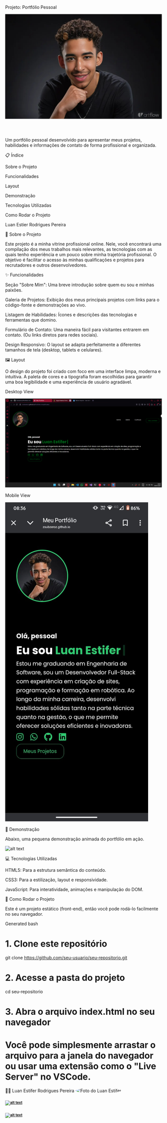 Projeto: Portfólio Pessoal


  <div class="background">
    <header>
       <div class="profile-container">
                <img src="./assets/images/perfil.jpg" alt="" class="profile-img">
            </div>
    </header>

Um portfólio pessoal desenvolvido para apresentar meus projetos, habilidades e informações de contato de forma profissional e organizada.

📋 Índice

Sobre o Projeto

Funcionalidades

Layout

Demonstração

Tecnologias Utilizadas

Como Rodar o Projeto

Luan Estier Rodrigues Pereira

🎯 Sobre o Projeto

Este projeto é a minha vitrine profissional online. Nele, você encontrará uma compilação dos meus trabalhos mais relevantes, as tecnologias com as quais tenho experiência e um pouco sobre minha trajetória profissional. O objetivo é facilitar o acesso às minhas qualificações e projetos para recrutadores e outros desenvolvedores.

✨ Funcionalidades

Seção "Sobre Mim": Uma breve introdução sobre quem eu sou e minhas paixões.

Galeria de Projetos: Exibição dos meus principais projetos com links para o código-fonte e demonstrações ao vivo.

Listagem de Habilidades: Ícones e descrições das tecnologias e ferramentas que domino.

Formulário de Contato: Uma maneira fácil para visitantes entrarem em contato. (Ou links diretos para redes sociais).

Design Responsivo: O layout se adapta perfeitamente a diferentes tamanhos de tela (desktop, tablets e celulares).

🖼️ Layout

O design do projeto foi criado com foco em uma interface limpa, moderna e intuitiva. A paleta de cores e a tipografia foram escolhidas para garantir uma boa legibilidade e uma experiência de usuário agradável.

Desktop View

![alt text](./assets/images/desktop-view.png)


Mobile View

![alt text](./assets/images/mobile-view.jpg)


🎥 Demonstração

Abaixo, uma pequena demonstração animada do portfólio em ação.

![alt text](./assets/images/portfolio-demo.gif)


💻 Tecnologias Utilizadas

HTML5: Para a estrutura semântica do conteúdo.

CSS3: Para a estilização, layout e responsividade.

JavaScript: Para interatividade, animações e manipulação do DOM.

🚀 Como Rodar o Projeto

Este é um projeto estático (front-end), então você pode rodá-lo facilmente no seu navegador.

Generated bash
# 1. Clone este repositório
git clone https://github.com/seu-usuario/seu-repositorio.git

# 2. Acesse a pasta do projeto
cd seu-repositorio

# 3. Abra o arquivo index.html no seu navegador
# Você pode simplesmente arrastar o arquivo para a janela do navegador ou usar uma extensão como o "Live Server" no VSCode.

👨‍💻 Luan Estifer Rodrigues Pereira
<img style="border-radius: 50%;" src="https://avatars.githubusercontent.com/u/104192667?v=4" width="100px;" alt="Foto do Luan Estifer"/>
<br>
<a href="https://www.linkedin.com/in/luan-estifer-rodrigues-pereira-7577a2285/">
<br />
<sub><b>![alt text](https://img.shields.io/badge/LinkedIn-0077B5?style=for-the-badge&logo=linkedin&logoColor=white)</b></sub>
</a>
<br />
<a href="https://github.com/Zsubzeroz">
<br />
<sub><b>![alt text](https://img.shields.io/badge/GitHub-181717?style=for-the-badge&logo=github&logoColor=white)</b></sub>
</a>







<!-- Adicione seu link do GitHub -->
